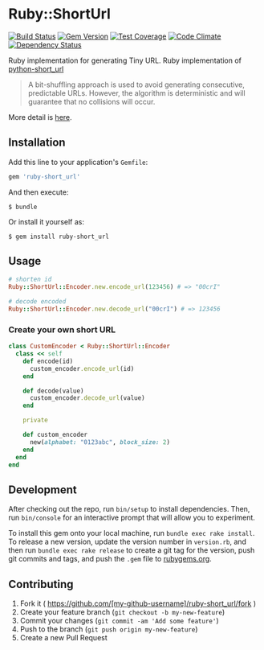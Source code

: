 # Ruby::ShortUrl

[![Build Status](https://travis-ci.org/toshimaru/ruby-short_url.svg?branch=master)](https://travis-ci.org/toshimaru/ruby-short_url)
[![Gem Version](https://badge.fury.io/rb/ruby-short_url.svg)](http://badge.fury.io/rb/ruby-short_url)
[![Test Coverage](https://codeclimate.com/github/toshimaru/ruby-short_url/badges/coverage.svg)](https://codeclimate.com/github/toshimaru/ruby-short_url/coverage)
[![Code Climate](https://codeclimate.com/github/toshimaru/ruby-short_url/badges/gpa.svg)](https://codeclimate.com/github/toshimaru/ruby-short_url)
[![Dependency Status](https://gemnasium.com/toshimaru/ruby-short_url.svg)](https://gemnasium.com/toshimaru/ruby-short_url)

Ruby implementation for generating Tiny URL. Ruby implementation of [python-short_url](https://github.com/Alir3z4/python-short_url)

> A bit-shuffling approach is used to avoid generating consecutive, predictable URLs. However, the algorithm is deterministic and will guarantee that no collisions will occur.

More detail is [here](https://github.com/Alir3z4/python-short_url#short-url-generator).

## Installation

Add this line to your application's `Gemfile`:

```ruby
gem 'ruby-short_url'
```

And then execute:

    $ bundle

Or install it yourself as:

    $ gem install ruby-short_url

## Usage

```rb
# shorten id
Ruby::ShortUrl::Encoder.new.encode_url(123456) # => "00crI"

# decode encoded
Ruby::ShortUrl::Encoder.new.decode_url("00crI") # => 123456
```

### Create your own short URL

```rb
class CustomEncoder < Ruby::ShortUrl::Encoder
  class << self
    def encode(id)
      custom_encoder.encode_url(id)
    end

    def decode(value)
      custom_encoder.decode_url(value)
    end

    private

    def custom_encoder
      new(alphabet: "0123abc", block_size: 2)
    end
  end
end
```

## Development

After checking out the repo, run `bin/setup` to install dependencies. Then, run `bin/console` for an interactive prompt that will allow you to experiment.

To install this gem onto your local machine, run `bundle exec rake install`. To release a new version, update the version number in `version.rb`, and then run `bundle exec rake release` to create a git tag for the version, push git commits and tags, and push the `.gem` file to [rubygems.org](https://rubygems.org).

## Contributing

1. Fork it ( https://github.com/[my-github-username]/ruby-short_url/fork )
2. Create your feature branch (`git checkout -b my-new-feature`)
3. Commit your changes (`git commit -am 'Add some feature'`)
4. Push to the branch (`git push origin my-new-feature`)
5. Create a new Pull Request
